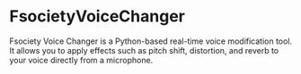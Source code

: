 # FsocietyVoiceChanger
Fsociety Voice Changer is a Python-based real-time voice modification tool. It allows you to apply effects such as pitch shift, distortion, and reverb to your voice directly from a microphone.
